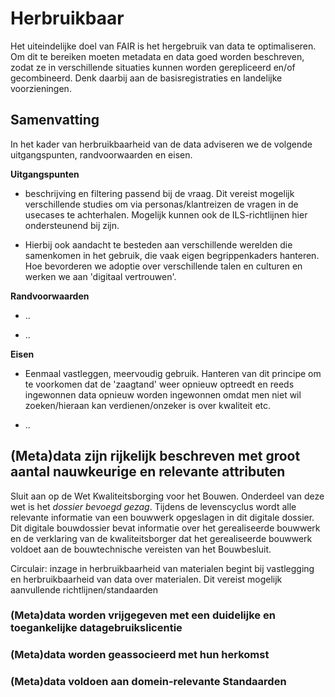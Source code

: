 Herbruikbaar
============

Het uiteindelijke doel van FAIR is het hergebruik van data te optimaliseren. Om
dit te bereiken moeten metadata en data goed worden beschreven, zodat ze in
verschillende situaties kunnen worden gerepliceerd en/of gecombineerd. Denk
daarbij aan de basisregistraties en landelijke voorzieningen.

Samenvatting
------------

In het kader van herbruikbaarheid van de data adviseren we de volgende
uitgangspunten, randvoorwaarden en eisen.

**Uitgangspunten**

-   beschrijving en filtering passend bij de vraag. Dit vereist mogelijk verschillende studies om via personas/klantreizen de vragen in de usecases te achterhalen. Mogelijk kunnen ook de ILS-richtlijnen hier ondersteunend bij zijn. 

-   Hierbij ook aandacht te besteden aan verschillende werelden die samenkomen in het gebruik, die vaak eigen begrippenkaders hanteren. Hoe bevorderen we adoptie over verschillende talen en culturen en werken we aan 'digitaal vertrouwen'. 

**Randvoorwaarden**

-   ..

-   ..

**Eisen**

-   Eenmaal vastleggen, meervoudig gebruik. Hanteren van dit principe om te voorkomen dat de 'zaagtand' weer opnieuw optreedt en reeds ingewonnen data opnieuw worden ingewonnen omdat men niet wil zoeken/hieraan kan verdienen/onzeker is over kwaliteit etc. 

-   ..

(Meta)data zijn rijkelijk beschreven met groot aantal nauwkeurige en relevante attributen
-----------------------------------------------------------------------------------------

Sluit aan op de Wet Kwaliteitsborging voor het Bouwen. Onderdeel van deze wet is
het *dossier bevoegd gezag*. Tijdens de levenscyclus wordt alle relevante
informatie van een bouwwerk opgeslagen in dit digitale dossier. Dit digitale
bouwdossier bevat informatie over het gerealiseerde bouwwerk en de verklaring
van de kwaliteitsborger dat het gerealiseerde bouwwerk voldoet aan de
bouwtechnische vereisten van het Bouwbesluit.

Circulair: inzage in herbruikbaarheid van materialen begint bij vastlegging en herbruikbaarheid van data over materialen. Dit vereist mogelijk aanvullende richtlijnen/standaarden

### (Meta)data worden vrijgegeven met een duidelijke en toegankelijke datagebruikslicentie

### (Meta)data worden geassocieerd met hun herkomst

### (Meta)data voldoen aan domein-relevante Standaarden
